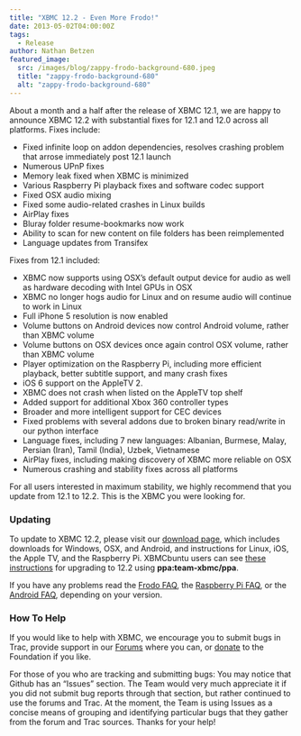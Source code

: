```yaml
---
title: "XBMC 12.2 - Even More Frodo!"
date: 2013-05-02T04:00:00Z
tags:
  - Release
author: Nathan Betzen
featured_image:
  src: /images/blog/zappy-frodo-background-680.jpeg
  title: "zappy-frodo-background-680"
  alt: "zappy-frodo-background-680"
---
```


About a month and a half after the release of XBMC 12.1, we are happy to announce XBMC 12.2 with substantial fixes for 12.1 and 12.0 across all platforms. Fixes include:

- Fixed infinite loop on addon dependencies, resolves crashing problem that arrose immediately post 12.1 launch
- Numerous UPnP fixes
- Memory leak fixed when XBMC is minimized
- Various Raspberry Pi playback fixes and software codec support
- Fixed OSX audio mixing
- Fixed some audio-related crashes in Linux builds
- AirPlay fixes
- Bluray folder resume-bookmarks now work
- Ability to scan for new content on file folders has been reimplemented
- Language updates from Transifex

Fixes from 12.1 included:

- XBMC now supports using OSX’s default output device for audio as well as hardware decoding with Intel GPUs in OSX
- XBMC no longer hogs audio for Linux and on resume audio will continue to work in Linux
- Full iPhone 5 resolution is now enabled
- Volume buttons on Android devices now control Android volume, rather than XBMC volume
- Volume buttons on OSX devices once again control OSX volume, rather than XBMC volume
- Player optimization on the Raspberry Pi, including more efficient playback, better subtitle support, and many crash fixes
- iOS 6 support on the AppleTV 2.
- XBMC does not crash when listed on the AppleTV top shelf
- Added support for additional Xbox 360 controller types
- Broader and more intelligent support for CEC devices
- Fixed problems with several addons due to broken binary read/write in our python interface
- Language fixes, including 7 new languages: Albanian, Burmese, Malay, Persian (Iran), Tamil (India), Uzbek, Vietnamese
- AirPlay fixes, including making discovery of XBMC more reliable on OSX
- Numerous crashing and stability fixes across all platforms

For all users interested in maximum stability, we highly recommend that you update from 12.1 to 12.2. This is the XBMC you were looking for.

### Updating

To update to XBMC 12.2, please visit our [download page](https://kodi.wiki/download/ "XBMC Download Page"), which includes downloads for Windows, OSX, and Android, and instructions for Linux, iOS, the Apple TV, and the Raspberry Pi. XBMCbuntu users can see [these instructions](https://kodi.wiki/view/XBMCbuntu "XBMCbuntu Upgrade") for upgrading to 12.2 using **ppa:team-xbmc/ppa**.

If you have any problems read the [Frodo FAQ](https://kodi.wiki/view/XBMC_v12_%28Frodo%29_FAQ), the [Raspberry Pi FAQ](https://kodi.wiki/view/Raspberry_Pi_FAQ "Raspberry Pi FAQ"), or the [Android FAQ](https://kodi.wiki/view/Android_FAQ "Android FAQ"), depending on your version.

### How To Help

If you would like to help with XBMC, we encourage you to submit bugs in Trac, provide support in our [Forums](https://forum.kodi.tv/ "XBMC Forums") where you can, or [donate](https://kodi.wiki/contribute/donate/ "XBMC Foundation Donations") to the Foundation if you like.

For those of you who are tracking and submitting bugs: You may notice that Github has an “Issues” section. The Team would very much appreciate it if you did not submit bug reports through that section, but rather continued to use the forums and Trac. At the moment, the Team is using Issues as a concise means of grouping and identifying particular bugs that they gather from the forum and Trac sources. Thanks for your help!
